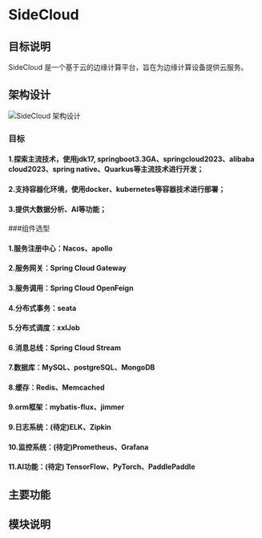 # SideCloud

## 目标说明

SideCloud 是一个基于云的边缘计算平台，旨在为边缘计算设备提供云服务。

## 架构设计
![SideCloud 架构设计](https://i.imgur.com/5y9y95L.png)
### 目标
#### 1.探索主流技术，使用jdk17, springboot3.3GA、springcloud2023、alibaba cloud2023、spring native、Quarkus等主流技术进行开发；
#### 2.支持容器化环境，使用docker、kubernetes等容器技术进行部署；
#### 3.提供大数据分析、AI等功能；
###组件选型
#### 1.服务注册中心：Nacos、apollo
#### 2.服务网关：Spring Cloud Gateway
#### 3.服务调用：Spring Cloud OpenFeign
#### 4.分布式事务：seata
#### 5.分布式调度：xxlJob
#### 6.消息总线：Spring Cloud Stream
#### 7.数据库：MySQL、postgreSQL、MongoDB
#### 8.缓存：Redis、Memcached
#### 9.orm框架：mybatis-flux、jimmer
#### 9.日志系统：(待定)ELK、Zipkin
#### 10.监控系统：(待定)Prometheus、Grafana
#### 11.AI功能：(待定) TensorFlow、PyTorch、PaddlePaddle

## 主要功能

## 模块说明



